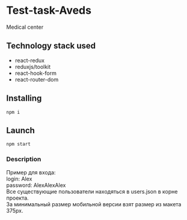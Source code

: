 # Test-task-Aveds
Medical center

## Technology stack used
- react-redux
- reduxjs/toolkit
- react-hook-form
- react-router-dom

## Installing
`npm i`

## Launch 
`npm start`

### Description
Пример для входа:   
login: Alex   
password: AlexAlexAlex   
Все существующие пользователи находяться в users.json в корне проекта.   
За минимальный размер мобильной версии взят размер из макета 375px.
